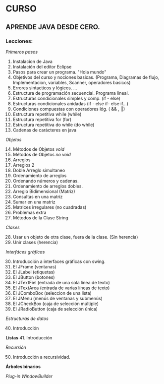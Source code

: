 
# CURSO

## APRENDE JAVA DESDE CERO.

### Lecciones: 
*Primeros pasos*
1. Instalacion de Java
2. Instalación del editor Eclipse
3. Pasos para crear un programa. 		"Hola mundo"
4. Objetivos del curso y nociones basicas. 	(Programa, Diagramas de flujo, Implementacion, variables, Scanner, operadores basicos)
5. Errores sintacticos y lógicos. 		...
6. Estructura de programación secuencial. 	Programa lineal.
7. Estructuras condicionales simples y comp. 	(if - else)
8. Estructuras condicionales anidadas 	(if - else if- else if...)
9. Condiciones compuestas con operadores lóg. ( && , ||)
10. Estructura repetitiva while		(while)
11. Estructura repetitiva for			(for)
12. Estructura repetitiva do while 		(do while)
13. Cadenas de carácteres en java

*Objetos*

14. Métodos de Objetos *void*
15. Métodos de Objetos *no void*
16. Arreglos
17. Arreglos 2
18. Doble Arreglo simultaneo
19. Ordenamiento de arreglos
20. Ordenando números y cadenas.
21. Ordenamiento de arreglos dobles.
22. Arreglo Bidimensional (Matriz)
23. Consultas en una matriz
24. Sumar en una matriz
25. Matrices irregulares (no cuadradas)
26. Problemas extra
27. Métodos de la Clase String

*Clases*

28. Usar un objeto de otra clase, fuera de la clase. (Sin herencia)
29. Unir clases (herencia)

*Interfáces gráficas*

30. Introducción a interfaces gráficas con swing.
31. El JFrame (ventanas)
32. El JLabel (etiquetas)
33. El JButton (botones)
34. El JTextFiel (entrada de una sola línea de texto)
35. El JTextArea (entrada de varias líneas de texto)
36. El JComboBox (seleccion de una lista)
37. El JMenu (menús de ventanas y submenús)
38. El JCheckBox (caja de selección múltiple)
39. El JRadioButton (caja de selección única)

*Estructuras de datos* 

40. Introducción

**Listas**
41. Introducción

*Recursión*

50. Introducción a recursividad.


**Árboles binarios**

*Plug-in WindowBuilder*

